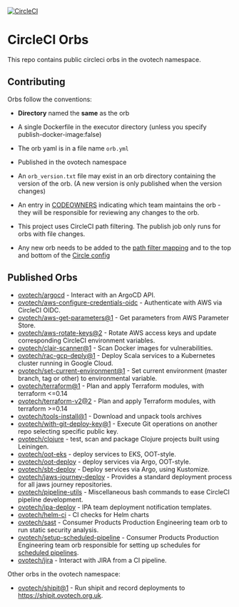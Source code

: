 [![CircleCI](https://circleci.com/gh/ovotech/circleci-orbs.svg?style=shield&circle-token=ae0a459eabe5a6b454eab8e241a516fd1a212e8c)](https://app.circleci.com/pipelines/github/ovotech/circleci-orbs)

# CircleCI Orbs

This repo contains public circleci orbs in the ovotech namespace.

## Contributing

Orbs follow the conventions:

- **Directory** named the **same** as the orb

- A single Dockerfile in the executor directory (unless you specify publish-docker-image:false)

- The orb yaml is in a file name `orb.yml`

- Published in the ovotech namespace

- An `orb_version.txt` file may exist in an orb directory containing the version of the orb. (A new version is only published when the version changes)

- An entry in [CODEOWNERS](./.github/CODEOWNERS) indicating which team maintains the orb - they will be responsible for reviewing
  any changes to the orb.

- This project uses CircleCI path filtering. The publish job only runs for orbs with file changes.
- Any new orb needs to be added to the [path filter mapping](.circleci/config.yml) and to the top and bottom of the [Circle config](.circleci/continue_config.yml)

## Published Orbs

- [ovotech/argocd](argocd) - Interact with an ArgoCD API.
- [ovotech/aws-configure-credentials-oidc](aws-configure-credentials-oidc) - Authenticate with AWS via CircleCI OIDC.
- [ovotech/aws-get-parameters@1](aws-get-parameters) - Get parameters from AWS Parameter Store.
- [ovotech/aws-rotate-keys@2](aws-rotate-keys) - Rotate AWS access keys and update corresponding CircleCI environment variables.
- [ovotech/clair-scanner@1](clair-scanner) - Scan Docker images for vulnerabilities.
- [ovotech/rac-gcp-deply@1](rac-gcp-deploy) - Deploy Scala services to a Kubernetes cluster running in Google Cloud.
- [ovotech/set-current-environment@1](set-current-environment) - Set current environment (master branch, tag or other) to environmental variable.
- [ovotech/terraform@1](terraform) - Plan and apply Terraform modules, with terraform <=0.14
- [ovotech/terraform-v2@2](terraform-v2) - Plan and apply Terraform modules, with terraform >=0.14
- [ovotech/tools-install@1](tools-install) - Download and unpack tools archives
- [ovotech/with-git-deploy-key@1](with-git-deploy-key) - Execute Git operations on another repo selecting specific public key.
- [ovotech/clojure](clojure) - test, scan and package Clojure projects built using Leiningen.
- [ovotech/oot-eks](oot-eks) - deploy services to EKS, OOT-style.
- [ovotech/oot-deploy](oot-deploy) - deploy services via Argo, OOT-style.
- [ovotech/sbt-deploy](sbt-deploy) - Deploy services via Argo, using Kustomize.
- [ovotech/jaws-journey-deploy](jaws-journey-deploy) - Provides a standard deployment process for all jaws journey repositories.
- [ovotech/pipeline-utils](pipeline-utils) - Miscellaneous bash commands to ease CircleCI pipeline development.
- [ovotech/ipa-deploy](ipa-deploy) - IPA team deployment notification templates.
- [ovotech/helm-ci](helm-ci) - CI checks for Helm charts
- [ovotech/sast](sast) - Consumer Products Production Engineering team orb to run static security analysis.
- [ovotech/setup-scheduled-pipeline](setup-scheduled-pipeline) - Consumer Products Production Engineering team orb responsible for setting up schedules for [scheduled pipelines](https://circleci.com/docs/2.0/scheduled-pipelines/#get-started).
- [ovotech/jira](jira) - Interact with JIRA from a CI pipeline.

Other orbs in the ovotech namespace:

- [ovotech/shipit@1](https://github.com/ovotech/pe-orbs/tree/master/shipit) - Run shipit and record deployments to https://shipit.ovotech.org.uk.
